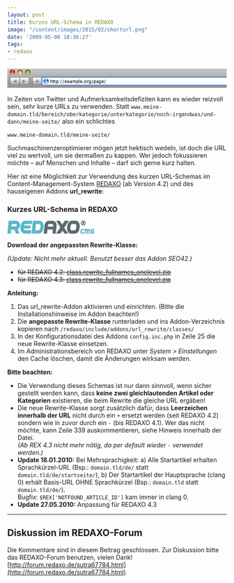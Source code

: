 ```yaml
---
layout: post
title: Kurzes URL-Schema in REDAXO
image: "/content/images/2015/02/shorturl.png"
date: '2009-05-06 18:36:27'
tags:
- redaxo
---
```



![shorturl](/content/images/2015/02/shorturl.png)

In Zeiten von Twitter und Aufmerksamkeitsdefiziten kann es wieder reizvoll sein, sehr kurze URLs zu verwenden. Statt `www.meine-domain.tld/bereich/oberkategorie/unterkategorie/noch-irgendwas/und-dann/meine-seite/` also ein schlichtes  
```
www.meine-domain.tld/meine-seite/
```

Suchmaschinenzeroptimierer mögen jetzt hektisch wedeln, ist doch die URL viel zu wertvoll, um sie dermaßen zu kappen. Wer jedoch fokussieren möchte – auf Menschen und Inhalte – darf sich gerne kurz halten.

Hier ist eine Möglichkeit zur Verwendung des kurzen URL-Schemas im Content-Management-System [REDAXO](http://redaxo.de) (ab Version 4.2) und des hauseigenen Addons **url_rewrite**:

### Kurzes URL-Schema in REDAXO

![redaxo](/content/images/2015/02/redaxo.png)

**Download der angepassten Rewrite-Klasse:**  

_(Update: Nicht mehr aktuell. Benutzt besser das Addon SEO42.)_

- ~~für REDAXO 4.2: [class.rewrite_fullnames_onelevel.zip](http://decaf.de/articles/short-urls-in-redaxo/r4.2/class.rewrite_fullnames_onelevel.zip)~~ 
- ~~für REDAXO 4.3: [class.rewrite_fullnames_onelevel.zip](http://decaf.de/articles/short-urls-in-redaxo/r4.3/class.rewrite_fullnames_onelevel.zip)~~

**Anleitung:**

1. Das url_rewrite-Addon aktivieren und einrichten. (Bitte die Installationshinweise im Addon beachten!)
2. Die **angepasste Rewrite-Klasse** runterladen und ins Addon-Verzeichnis kopieren nach `/redaxo/include/addons/url_rewrite/classes/`
3. In der Konfigurationsdatei des Addons `config.inc.php` in Zeile 25 die neue Rewrite-Klasse einsetzen.
4. Im Administrationsbereich von REDAXO unter *System > Einstellungen* den Cache löschen, damit die Änderungen wirksam werden.

**Bitte beachten:**

- Die Verwendung dieses Schemas ist nur dann sinnvoll, wenn sicher gestellt werden kann, dass **keine zwei gleichlautenden Artikel oder Kategorien** existieren, die beim Rewrite die gleiche URL ergäben!
- Die neue Rewrite-Klasse sorgt zusätzlich dafür, dass **Leerzeichen innerhalb der URL** nicht durch ein `+` ersetzt werden (seit REDAXO 4.2) sondern wie in zuvor durch ein `-` (bis REDAXO 4.1). Wer das nicht möchte, kann Zeile 339 auskommentieren, siehe Hinweis innerhalb der Datei.  
*(Ab REX 4.3 nicht mehr nötig, da per default wieder `-` verwendet werden.)*
- **Update 18.01.2010:** Bei Mehrsprachigkeit: a) Alle Startartikel erhalten Sprachkürzel-URL (Bsp.: `domain.tld/de/` statt `domain.tld/de/startseite/`), b) Der Startartikel der Hauptsprache (clang 0) erhält Basis-URL OHNE Sprachkürzel (Bsp.: `domain.tld` statt `domain.tld/de/`).  
 Bugfix: `$REX['NOTFOUND_ARTICLE_ID']` kam immer in clang 0.
- **Update 27.05.2010:** Anpassung für REDAXO 4.3

---

## Diskussion im REDAXO-Forum

Die Kommentare sind in diesem Beitrag geschlossen. Zur Diskussion bitte das REDAXO-Forum benutzen, vielen Dank!  
[http://forum.redaxo.de/sutra67784.html](http://forum.redaxo.de/sutra67784.html)


